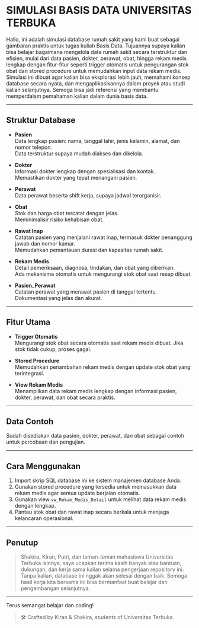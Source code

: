 # SIMULASI BASIS DATA UNIVERSITAS TERBUKA

Hallo, ini adalah simulasi database rumah sakit yang kami buat sebagai gambaran praktis untuk tugas kuliah Basis Data. Tujuannya supaya kalian bisa belajar bagaimana mengelola data rumah sakit secara terstruktur dan efisien, mulai dari data pasien, dokter, perawat, obat, hingga rekam medis lengkap dengan fitur-fitur seperti trigger otomatis untuk pengurangan stok obat dan stored procedure untuk memudahkan input data rekam medis. Simulasi ini dibuat agar kalian bisa eksplorasi lebih jauh, memahami konsep database secara nyata, dan mengaplikasikannya dalam proyek atau studi kalian selanjutnya. Semoga bisa jadi referensi yang membantu memperdalam pemahaman kalian dalam dunia basis data.

---

## Struktur Database

- **Pasien**  
  Data lengkap pasien: nama, tanggal lahir, jenis kelamin, alamat, dan nomor telepon.  
  Data terstruktur supaya mudah diakses dan dikelola.

- **Dokter**  
  Informasi dokter lengkap dengan spesialisasi dan kontak.  
  Memastikan dokter yang tepat menangani pasien.

- **Perawat**  
  Data perawat beserta shift kerja, supaya jadwal terorganisir.

- **Obat**  
  Stok dan harga obat tercatat dengan jelas.  
  Meminimalisir risiko kehabisan obat.

- **Rawat Inap**  
  Catatan pasien yang menjalani rawat inap, termasuk dokter penanggung jawab dan nomor kamar.  
  Memudahkan pemantauan durasi dan kapasitas rumah sakit.

- **Rekam Medis**  
  Detail pemeriksaan, diagnosa, tindakan, dan obat yang diberikan.  
  Ada mekanisme otomatis untuk mengurangi stok obat saat resep dibuat.

- **Pasien_Perawat**  
  Catatan perawat yang merawat pasien di tanggal tertentu.  
  Dokumentasi yang jelas dan akurat.

---

## Fitur Utama

- **Trigger Otomatis**  
  Mengurangi stok obat secara otomatis saat rekam medis dibuat. Jika stok tidak cukup, proses gagal.

- **Stored Procedure**  
  Memudahkan penambahan rekam medis dengan update stok obat yang terintegrasi.

- **View Rekam Medis**  
  Menampilkan data rekam medis lengkap dengan informasi pasien, dokter, perawat, dan obat secara praktis.

---

## Data Contoh

Sudah disediakan data pasien, dokter, perawat, dan obat sebagai contoh untuk percobaan dan pengujian.

---

## Cara Menggunakan

1. Import skrip SQL database ini ke sistem manajemen database Anda.  
2. Gunakan stored procedure yang tersedia untuk memasukkan data rekam medis agar semua update berjalan otomatis.  
3. Gunakan view `vw_Rekam_Medis_Detail` untuk melihat data rekam medis dengan lengkap.  
4. Pantau stok obat dan rawat inap secara berkala untuk menjaga kelancaran operasional.

---

## Penutup
> Shakira, Kiran, Putri, dan teman-teman mahasiswa Universitas Terbuka lainnya, saya ucapkan terima kasih banyak atas bantuan, dukungan, dan kerja sama kalian selama pengerjaan repository ini. Tanpa kalian, database ini nggak akan selesai dengan baik. Semoga hasil kerja kita bersama ini bisa bermanfaat buat belajar dan pengembangan selanjutnya. 
---

Terus semangat belajar dan coding!  
> 🛠️ Crafted by Kiran & Shakira, students of Universitas Terbuka.

